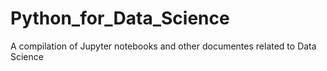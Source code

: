 # Python_for_Data_Science
A compilation of Jupyter notebooks and other documentes related to Data Science 
